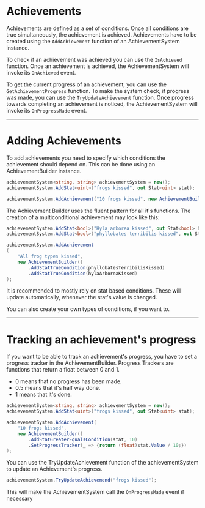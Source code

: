 Achievements
===
Achievements are defined as a set of conditions. Once all conditions are true simultaneously, the achievement is achieved.
Achievements have to be created using the `AddAchievement` function of an AchievementSystem instance.

To check if an achievement was achieved you can use the `IsAchieved` function.
Once an achievement is achieved, the AchievementSystem will invoke its `OnAchieved` event.

To get the current progress of an achievement, you can use the `GetAchievementProgress` function.
To make the system check, if progress was made, you can use the `TryUpdateAchievement` function.
Once progress towards completing an achievement is noticed, the AchievementSystem will invoke its `OnProgressMade` event.

---
# Adding Achievements
To add achievements you need to specify which conditions the achievement should depend on.
This can be done using an AchievementBuilder instance.
```cs
achievementSystem<string, string> achievementSystem = new();
achievementSystem.AddStat<uint>("frogs kissed", out Stat<uint> stat);

achievementSystem.AddAchievement("10 frogs kissed", new AchievementBuilder().AddStatGreaterEqualsCondition(stat, 10));
```

The Achievement Builder uses the fluent pattern for all it's functions.
The creation of a multiconditional achievement may look like this:
```cs
achievementSystem.AddStat<bool>("Hyla arborea kissed", out Stat<bool> hylaArboreaKissed);
achievementSystem.AddStat<bool>("phyllobates terribilis kissed", out Stat<bool> phyllobatesTerribilisKissed);

achievementSystem.AddAchievement
(
    "All frog types kissed",
    new AchievementBuilder()
        .AddStatTrueCondition(phyllobatesTerribilisKissed)
        .AddStatTrueCondition(hylaArboreaKissed)
);
```

It is recommended to mostly rely on stat based conditions. These will update automatically, whenever the stat's value is changed.

You can also create your own types of conditions, if you want to.

---
# Tracking an achievement's progress
If you want to be able to track an achievement's progress, you have to set a progress tracker in the AchievementBuilder.
Progress Trackers are functions that return a float between 0 and 1.

- 0 means that no progress has been made.
- 0.5 means that it's half way done.
- 1 means that it's done.
```cs
achievementSystem<string, string> achievementSystem = new();
achievementSystem.AddStat<uint>("frogs kissed", out Stat<uint> stat);

achievementSystem.AddAchievement(
    "10 frogs kissed",
    new AchievementBuilder()
        .AddStatGreaterEqualsCondition(stat, 10)
        .SetProgressTracker(_ => {return (float)stat.Value / 10;})
);
```

You can use the TryUpdateAchievement function of the achievementSystem to update an Achievement's progress.
```cs
achievementSystem.TryUpdateAchievemend("frogs kissed");
```

This will make the AchievementSystem call the `OnProgressMade` event if necessary
